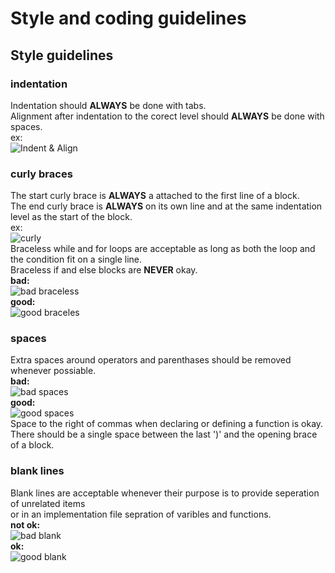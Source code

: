 Style and coding guidelines
===========================
Style guidelines
----------------

### indentation
Indentation should **ALWAYS** be done with tabs.  
Alignment after indentation to the corect level should **ALWAYS** be done with spaces.  
ex:  
![Indent & Align](http://matter123.github.io/mossy2/indent-align.png "Indent & Align")  
### curly braces
The start curly brace is **ALWAYS** a attached to the first line of a block.  
The end curly brace is **ALWAYS** on its own line and at the same indentation level as the start of the block.  
ex:  
![curly](http://matter123.github.io/mossy2/curly.png "proper Curly brace")  
Braceless while and for loops are acceptable as long as both the loop and the condition fit on a single line.  
Braceless if and else blocks are **NEVER** okay.  
**bad:**  
![bad braceless](http://matter123.github.io/mossy2/no-brace-bad.png "braceless if not allowed")  
**good:**  
![good braceles](http://matter123.github.io/mossy2/no-brace-good.png "no extra whitespace")  
### spaces
Extra spaces around operators and parenthases should be removed whenever possiable.  
**bad:**  
![bad spaces](http://matter123.github.io/mossy2/space-bad.png "extra whitespace")  
**good:**  
![good spaces](http://matter123.github.io/mossy2/space-good.png "no extra whitespace")  
Space to the right of commas when declaring or defining a function is okay.  
There should be a single space between the last ')' and the opening brace of a block.  
### blank lines
Blank lines are acceptable whenever their purpose is to provide seperation of unrelated items  
or in an implementation file sepration of varibles and functions.  
**not ok:**  
![bad blank](http://matter123.github.io/mossy2/blank-bad.png "an unacceptable use of blank lines")  
**ok:**  
![good blank](http://matter123.github.io/mossy2/blank-good.png "an acceptable use of blank lines")  
